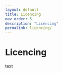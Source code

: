 ```yaml
---
layout: default
title: Licencing
nav_order: 5
description: "Licencing"
permalink: licencing/
---
```


# Licencing

text
